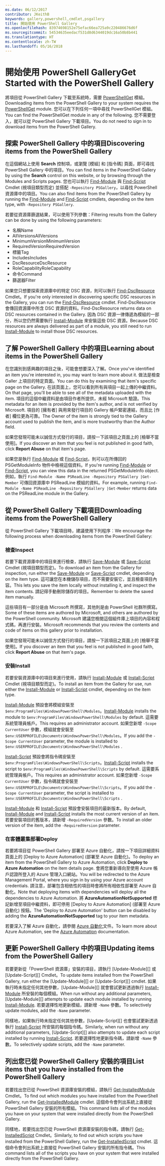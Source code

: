 ```yaml
---
ms.date: 06/12/2017
contributor: JKeithB
keywords: gallery,powershell,cmdlet,psgallery
title: 開始使用 PowerShell Gallery
ms.openlocfilehash: 83974698152e75efac66ea725a9c220486676d6f
ms.sourcegitcommit: 54534635eedacf531d8d6344019dc16a50b8b441
ms.translationtype: HT
ms.contentlocale: zh-TW
ms.lasthandoff: 05/16/2018
---
```

# <a name="get-started-with-the-powershell-gallery"></a><span data-ttu-id="336c5-103">開始使用 PowerShell Gallery</span><span class="sxs-lookup"><span data-stu-id="336c5-103">Get Started with the PowerShell Gallery</span></span>

<span data-ttu-id="336c5-104">將項目從 PowerShell Gallery 下載至系統時，需要 [PowerShellGet](/powershell/module/powershellget) 模組。</span><span class="sxs-lookup"><span data-stu-id="336c5-104">Downloading items from the PowerShell Gallery to your system requires the [PowerShellGet](/powershell/module/powershellget) module.</span></span> <span data-ttu-id="336c5-105">您可以在下列任何一項中尋找 PowerShellGet 模組。</span><span class="sxs-lookup"><span data-stu-id="336c5-105">You can find the PowerShellGet module in any of the following.</span></span> <span data-ttu-id="336c5-106">您不需要登入，就可以從 PowerShell Gallery 下載項目。</span><span class="sxs-lookup"><span data-stu-id="336c5-106">You do not need to sign in to download items from the PowerShell Gallery.</span></span>

## <a name="discovering-items-from-the-powershell-gallery"></a><span data-ttu-id="336c5-107">探索 PowerShell Gallery 中的項目</span><span class="sxs-lookup"><span data-stu-id="336c5-107">Discovering items from the PowerShell Gallery</span></span>

<span data-ttu-id="336c5-108">在這個網站上使用 **Search** 控制項，或瀏覽 [模組] 和 [指令碼] 頁面，即可尋找 PowerShell Gallery 中的項目。</span><span class="sxs-lookup"><span data-stu-id="336c5-108">You can find items in the PowerShell Gallery by using the **Search** control on this website, or by browsing through the Modules and Scripts pages.</span></span> <span data-ttu-id="336c5-109">您也可以執行 [Find-Module][] 與 [Find-Script][] Cmdlet (視項目類型而定) 並搭配 `-Repository PSGallery`，以尋找 PowerShell 資源庫中的項目。</span><span class="sxs-lookup"><span data-stu-id="336c5-109">You can also find items from the PowerShell Gallery by running the [Find-Module][] and [Find-Script][] cmdlets, depending on the item type, with `-Repository PSGallery`.</span></span>

<span data-ttu-id="336c5-110">若要從資源庫篩選結果，可以使用下列參數：</span><span class="sxs-lookup"><span data-stu-id="336c5-110">Filtering results from the Gallery can be done by using the following parameters:</span></span>

- <span data-ttu-id="336c5-111">名稱</span><span class="sxs-lookup"><span data-stu-id="336c5-111">Name</span></span>
- <span data-ttu-id="336c5-112">AllVersions</span><span class="sxs-lookup"><span data-stu-id="336c5-112">AllVersions</span></span>
- <span data-ttu-id="336c5-113">MinimumVersion</span><span class="sxs-lookup"><span data-stu-id="336c5-113">MinimumVersion</span></span>
- <span data-ttu-id="336c5-114">RequiredVersion</span><span class="sxs-lookup"><span data-stu-id="336c5-114">RequiredVersion</span></span>
- <span data-ttu-id="336c5-115">標籤</span><span class="sxs-lookup"><span data-stu-id="336c5-115">Tag</span></span>
- <span data-ttu-id="336c5-116">Includes</span><span class="sxs-lookup"><span data-stu-id="336c5-116">Includes</span></span>
- <span data-ttu-id="336c5-117">DscResource</span><span class="sxs-lookup"><span data-stu-id="336c5-117">DscResource</span></span>
- <span data-ttu-id="336c5-118">RoleCapability</span><span class="sxs-lookup"><span data-stu-id="336c5-118">RoleCapability</span></span>
- <span data-ttu-id="336c5-119">命令</span><span class="sxs-lookup"><span data-stu-id="336c5-119">Command</span></span>
- <span data-ttu-id="336c5-120">篩選器</span><span class="sxs-lookup"><span data-stu-id="336c5-120">Filter</span></span>

<span data-ttu-id="336c5-121">如果您只想要探索資源庫中的特定 DSC 資源，則可以執行 [Find-DscResource] Cmdlet。</span><span class="sxs-lookup"><span data-stu-id="336c5-121">If you're only interested in discovering specific DSC resources in the Gallery, you can run the [Find-DscResource] cmdlet.</span></span> <span data-ttu-id="336c5-122">Find-DscResource 會傳回資源庫中所含 DSC 資源的資料。</span><span class="sxs-lookup"><span data-stu-id="336c5-122">Find-DscResource returns data on DSC resources contained in the Gallery.</span></span>
<span data-ttu-id="336c5-123">因為 DSC 資源一律傳遞為模組的一部分，所以您仍然需要執行 [Install-Module][] 來安裝這些 DSC 資源。</span><span class="sxs-lookup"><span data-stu-id="336c5-123">Because DSC resources are always delivered as part of a module, you still need to run [Install-Module][] to install those DSC resources.</span></span>

## <a name="learning-about-items-in-the-powershell-gallery"></a><span data-ttu-id="336c5-124">了解 PowerShell Gallery 中的項目</span><span class="sxs-lookup"><span data-stu-id="336c5-124">Learning about items in the PowerShell Gallery</span></span>

<span data-ttu-id="336c5-125">在您識別到感興趣的項目之後，可能會想要深入了解。</span><span class="sxs-lookup"><span data-stu-id="336c5-125">Once you've identified an item you're interested in, you may want to learn more about it.</span></span> <span data-ttu-id="336c5-126">做法是檢查 Galler 上項目的特定頁面。</span><span class="sxs-lookup"><span data-stu-id="336c5-126">You can do this by examining that item's specific page on the Gallery.</span></span> <span data-ttu-id="336c5-127">在該頁面上，您可以看到所有與項目一起上傳的中繼資料。</span><span class="sxs-lookup"><span data-stu-id="336c5-127">On that page, you'll be able to see all of the metadata uploaded with the item.</span></span> <span data-ttu-id="336c5-128">項目的這個中繼資料是由項目作者所提供，未經 Microsoft 驗證。</span><span class="sxs-lookup"><span data-stu-id="336c5-128">This metadata for an item is provided by the item's author, and is not verified by Microsoft.</span></span> <span data-ttu-id="336c5-129">項目的 [擁有者] 與用來發行項目的 Gallery 帳戶緊密連結，而且比 [作者] 欄位更為可靠。</span><span class="sxs-lookup"><span data-stu-id="336c5-129">The Owner of the item is strongly tied to the Gallery account used to publish the item, and is more trustworthy than the Author field.</span></span>

<span data-ttu-id="336c5-130">如果您發現可能未以誠信方式發行的項目，請按一下該項目之頁面上的 [檢舉不當使用]。</span><span class="sxs-lookup"><span data-stu-id="336c5-130">If you discover an item that you feel is not published in good faith, click **Report Abuse** on that item's page.</span></span>

<span data-ttu-id="336c5-131">如果您是執行 [Find-Module][] 或 [Find-Script][]，則可以在所傳回的 PSGetModuleInfo 物件中檢視這個資料。</span><span class="sxs-lookup"><span data-stu-id="336c5-131">If you're running [Find-Module][] or [Find-Script][], you can view this data in the returned PSGetModuleInfo object.</span></span> <span data-ttu-id="336c5-132">例如，執行 `Find-Module -Name PSReadLine -Repository PSGallery |Get-Member` 可傳回資源庫中 PSReadLine 模組的資料。</span><span class="sxs-lookup"><span data-stu-id="336c5-132">For example, running `Find-Module -Name PSReadLine -Repository PSGallery |Get-Member` returns data on the PSReadLine module in the Gallery.</span></span>

## <a name="downloading-items-from-the-powershell-gallery"></a><span data-ttu-id="336c5-133">從 PowerShell Gallery 下載項目</span><span class="sxs-lookup"><span data-stu-id="336c5-133">Downloading items from the PowerShell Gallery</span></span>

<span data-ttu-id="336c5-134">從 PowerShell Gallery 下載項目時，建議使用下列程序︰</span><span class="sxs-lookup"><span data-stu-id="336c5-134">We encourage the following process when downloading items from the PowerShell Gallery:</span></span>

### <a name="inspect"></a><span data-ttu-id="336c5-135">檢查</span><span class="sxs-lookup"><span data-stu-id="336c5-135">Inspect</span></span>

<span data-ttu-id="336c5-136">若要下載資源庫中的項目來進行檢查，請執行 [Save-Module][] 或 [Save-Script][] Cmdlet (視項目類型而定)。</span><span class="sxs-lookup"><span data-stu-id="336c5-136">To download an item from the Gallery for inspection, run either the [Save-Module][] or [Save-Script][] cmdlet, depending on the item type.</span></span> <span data-ttu-id="336c5-137">這可讓您在本機儲存項目，而不需要安裝它，並且檢查項目內容。</span><span class="sxs-lookup"><span data-stu-id="336c5-137">This lets you save the item locally without installing it, and inspect the item contents.</span></span> <span data-ttu-id="336c5-138">請記得手動刪除儲存的項目。</span><span class="sxs-lookup"><span data-stu-id="336c5-138">Remember to delete the saved item manually.</span></span>

<span data-ttu-id="336c5-139">這些項目有一部分是由 Microsoft 所撰寫，其他則是由 PowerShell 社群所撰寫。</span><span class="sxs-lookup"><span data-stu-id="336c5-139">Some of these items are authored by Microsoft, and others are authored by the PowerShell community.</span></span>
<span data-ttu-id="336c5-140">Microsoft 建議您檢閱這個組件庫上項目的內容和程式碼，再進行安裝。</span><span class="sxs-lookup"><span data-stu-id="336c5-140">Microsoft recommends that you review the contents and code of items on this gallery prior to installation.</span></span>

<span data-ttu-id="336c5-141">如果您發現可能未以誠信方式發行的項目，請按一下該項目之頁面上的 [檢舉不當使用]。</span><span class="sxs-lookup"><span data-stu-id="336c5-141">If you discover an item that you feel is not published in good faith, click **Report Abuse** on that item's page.</span></span>

### <a name="install"></a><span data-ttu-id="336c5-142">安裝</span><span class="sxs-lookup"><span data-stu-id="336c5-142">Install</span></span>

<span data-ttu-id="336c5-143">若要安裝資源庫中的項目來進行使用，請執行 [Install-Module][] 或 [Install-Script][] Cmdlet (視項目類型而定)。</span><span class="sxs-lookup"><span data-stu-id="336c5-143">To install an item from the Gallery for use, run either the [Install-Module][] or [Install-Script][] cmdlet, depending on the item type.</span></span>

<span data-ttu-id="336c5-144">[Install-Module][] 預設會將模組安裝至 `$env:ProgramFiles\WindowsPowerShell\Modules`。</span><span class="sxs-lookup"><span data-stu-id="336c5-144">[Install-Module][] installs the module to `$env:ProgramFiles\WindowsPowerShell\Modules` by default.</span></span>
<span data-ttu-id="336c5-145">這需要系統管理員帳戶。</span><span class="sxs-lookup"><span data-stu-id="336c5-145">This requires an administrator account.</span></span> <span data-ttu-id="336c5-146">如果您新增 `-Scope CurrentUser` 參數，模組就會安裝至 `$env:USERPROFILE\Documents\WindowsPowerShell\Modules`。</span><span class="sxs-lookup"><span data-stu-id="336c5-146">If you add the `-Scope CurrentUser` parameter, the module is installed to `$env:USERPROFILE\Documents\WindowsPowerShell\Modules` .</span></span>

<span data-ttu-id="336c5-147">[Install-Script][] 預設會將指令碼安裝至 `$env:ProgramFiles\WindowsPowerShell\Scripts`。</span><span class="sxs-lookup"><span data-stu-id="336c5-147">[Install-Script][] installs the script to `$env:ProgramFiles\WindowsPowerShell\Scripts` by default.</span></span>
<span data-ttu-id="336c5-148">這需要系統管理員帳戶。</span><span class="sxs-lookup"><span data-stu-id="336c5-148">This requires an administrator account.</span></span> <span data-ttu-id="336c5-149">如果您新增 `-Scope CurrentUser` 參數，指令碼就會安裝至 `$env:USERPROFILE\Documents\WindowsPowerShell\Scripts`。</span><span class="sxs-lookup"><span data-stu-id="336c5-149">If you add the `-Scope CurrentUser` parameter, the script is installed to `$env:USERPROFILE\Documents\WindowsPowerShell\Scripts` .</span></span>

<span data-ttu-id="336c5-150">[Install-Module][] 和 [Install-Script][] 預設會安裝項目的最新版本。</span><span class="sxs-lookup"><span data-stu-id="336c5-150">By default, [Install-Module][] and [Install-Script][] installs the most current version of an item.</span></span>
<span data-ttu-id="336c5-151">若要安裝項目的舊版本，請新增 `-RequiredVersion` 參數。</span><span class="sxs-lookup"><span data-stu-id="336c5-151">To install an older version of the item, add the `-RequiredVersion` parameter.</span></span>

### <a name="deploy"></a><span data-ttu-id="336c5-152">在客體叢集部署</span><span class="sxs-lookup"><span data-stu-id="336c5-152">Deploy</span></span>

<span data-ttu-id="336c5-153">若要將項目從 PowerShell Gallery 部署至 Azure 自動化，請按一下項目詳細資料頁面上的 [Deploy to Azure Automation] \(部署至 Azure 自動化)。</span><span class="sxs-lookup"><span data-stu-id="336c5-153">To deploy an item from the PowerShell Gallery to Azure Automation, click **Deploy to Azure Automation** on the item details page.</span></span> <span data-ttu-id="336c5-154">會將您重新導向至使用 Azure 帳戶認證所登入的 Azure 管理入口網站。</span><span class="sxs-lookup"><span data-stu-id="336c5-154">You will be redirected to the Azure Management Portal, where you sign in by using your Azure account credentials.</span></span> <span data-ttu-id="336c5-155">請注意，部署包含相依性的項目時會將所有相依性部署至 Azure 自動化。</span><span class="sxs-lookup"><span data-stu-id="336c5-155">Note that deploying items with dependencies will deploy all the dependencies to Azure Automation.</span></span> <span data-ttu-id="336c5-156">將 **AzureAutomationNotSupported** 標記新增至項目中繼資料，即可停用 [Deploy to Azure Automation] \(部署至 Azure 自動化) 按鈕。</span><span class="sxs-lookup"><span data-stu-id="336c5-156">The 'Deploy to Azure Automation' button can be disabled by adding the **AzureAutomationNotSupported** tag to your item metadata.</span></span>

<span data-ttu-id="336c5-157">若要深入了解 Azure 自動化，請參閱 [Azure 自動化](/azure/automation)文件。</span><span class="sxs-lookup"><span data-stu-id="336c5-157">To learn more about Azure Automation, see the [Azure Automation](/azure/automation) documentation.</span></span>

## <a name="updating-items-from-the-powershell-gallery"></a><span data-ttu-id="336c5-158">更新 PowerShell Gallery 中的項目</span><span class="sxs-lookup"><span data-stu-id="336c5-158">Updating items from the PowerShell Gallery</span></span>

<span data-ttu-id="336c5-159">若要更新從「PowerShell 資源庫」安裝的項目，請執行 [Update-Module][] 或 [Update-Script][] Cmdlet。</span><span class="sxs-lookup"><span data-stu-id="336c5-159">To update items installed from the PowerShell Gallery, run either the [Update-Module][] or [Update-Script][] cmdlet.</span></span> <span data-ttu-id="336c5-160">如果執行時未指定任何其他參數，[Update-Module][] 就會嘗試更新透過執行 [Install-Module][] 所安裝的每個模組。</span><span class="sxs-lookup"><span data-stu-id="336c5-160">When run without any additional parameters, [Update-Module][] attempts to update each module installed by running [Install-Module][].</span></span> <span data-ttu-id="336c5-161">若要選擇性地更新模組，請新增 `-Name` 參數。</span><span class="sxs-lookup"><span data-stu-id="336c5-161">To selectively update modules, add the `-Name` parameter.</span></span>

<span data-ttu-id="336c5-162">同樣地，如果執行時未指定任何其他參數，[Update-Script][] 也會嘗試更新透過執行 [Install-Script][] 所安裝的每個指令碼。</span><span class="sxs-lookup"><span data-stu-id="336c5-162">Similarly, when run without any additional parameters, [Update-Script][] also attempts to update each script installed by running [Install-Script][].</span></span> <span data-ttu-id="336c5-163">若要選擇性地更新指令碼，請新增 `-Name` 參數。</span><span class="sxs-lookup"><span data-stu-id="336c5-163">To selectively update scripts, add the `-Name` parameter.</span></span>

## <a name="list-items-that-you-have-installed-from-the-powershell-gallery"></a><span data-ttu-id="336c5-164">列出您已從 PowerShell Gallery 安裝的項目</span><span class="sxs-lookup"><span data-stu-id="336c5-164">List items that you have installed from the PowerShell Gallery</span></span>

<span data-ttu-id="336c5-165">若要找出您已從 PowerShell 資源庫安裝的模組，請執行 [Get-InstalledModule][] Cmdlet。</span><span class="sxs-lookup"><span data-stu-id="336c5-165">To find out which modules you have installed from the PowerShell Gallery, run the [Get-InstalledModule][] cmdlet.</span></span> <span data-ttu-id="336c5-166">這個命令會列出系統上直接從 PowerShell Gallery 安裝的所有模組。</span><span class="sxs-lookup"><span data-stu-id="336c5-166">This command lists all of the modules you have on your system that were installed directly from the PowerShell Gallery.</span></span>

<span data-ttu-id="336c5-167">同樣地，若要找出您已從 PowerShell 資源庫安裝的指令碼，請執行 [Get-InstalledScript][] Cmdlet。</span><span class="sxs-lookup"><span data-stu-id="336c5-167">Similarly, to find out which scripts you have installed from the PowerShell Gallery, run the [Get-InstalledScript][] cmdlet.</span></span> <span data-ttu-id="336c5-168">這個命令會列出系統上直接從 PowerShell Gallery 安裝的所有指令碼。</span><span class="sxs-lookup"><span data-stu-id="336c5-168">This command lists all of the scripts you have on your system that were installed directly from the PowerShell Gallery.</span></span>

[Find-DscResource]: /powershell/module/powershellget/Find-DscResource
[Find-Module]: /powershell/module/powershellget/Find-Module
[Find-Script]: /powershell/module/powershellget/Find-Script
[Get-InstalledModule]: /powershell/module/powershellget/Get-InstalledModule
[Get-InstalledScript]: /powershell/module/powershellget/Get-InstalledScript
[Install-Module]: /powershell/module/powershellget/Install-Module
[Install-Script]: /powershell/module/powershellget/Install-Script
[Publish-Module]: /powershell/module/powershellget/Publish-Module
[Publish-Script]: /powershell/module/powershellget/Publish-Script
[Register-PSRepository]: /powershell/module/powershellget/Register-Repository
[Save-Module]: /powershell/module/powershellget/Save-Module
[Save-Script]: /powershell/module/powershellget/Save-Script
